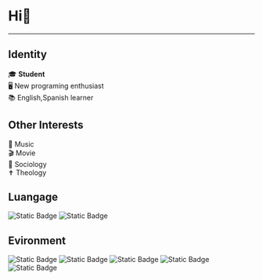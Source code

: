 # Hi👋 
***
## Identity
🎓 **Student**  
🖥️ New programing enthusiast  
📚 English,Spanish learner
## Other Interests
🎵 Music  
🎬 Movie  
📗 Sociology  
✝️ Theology
## Luangage
![Static Badge](https://img.shields.io/badge/Python-blue?style=flat-square&logo=Python&logoColor=white)
![Static Badge](https://img.shields.io/badge/Markdown-lightblue?style=flat-square&logo=Markdown&logoColor=black)  
## Evironment
![Static Badge](https://img.shields.io/badge/Windows-purple?style=flat-square&logo=Windows&logoColor=white)
![Static Badge](https://img.shields.io/badge/PowerShell-purple?style=flat-square&logo=PowerShell&logoColor=white)
![Static Badge](https://img.shields.io/badge/Visual%20Studio%20Code-orchid?style=flat-square&logo=Visual%20Studio%20Code&logoColor=white)
![Static Badge](https://img.shields.io/badge/GitHub-orchid?style=flat-square&logo=GitHub&logoColor=white)
![Static Badge](https://img.shields.io/badge/Git-orchid?style=flat-square&logo=Git&logoColor=white)
